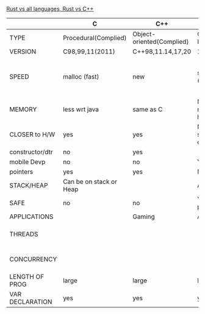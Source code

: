 [Rust vs all languages, Rust vs C++](/Languages/Programming_Languages/Rust)

||C|C++|Java|Python|goLang|
|---|---|---|---|---|---|
|TYPE|Procedural(Complied)|Object-oriented(Complied)|OO(Compiled or Interpreted)|Interpretor(/usr/local/bin/python3.8)||
|VERSION|C98,99,11(2011)|C++98,11.14,17,20|1.0...8.0(present)|1.x,2.x,3.x||
|SPEED|malloc (fast)|new|slow wrt c++ (see java page)||40% faster wrt python in getting data from DB serialization/deserialization, ranking, aggregation of data|
|MEMORY|less wrt java|same as C|More(maintaining reference is heavy)|Heavy||
|CLOSER to H/W|yes|yes|NO(bcoz it has safety constructs)|||
|constructor/dtr|no|yes||||
|mobile Devp|no|no|Yes, Android|||
|pointers|yes|yes|NO|NO||
|STACK/HEAP|Can be on stack or Heap||Always on Heap|In python stack is not present||
|SAFE|no|no|Yes(see java page)|||
|APPLICATIONS||Gaming|Application,GUI|||
|THREADS||||Heavy lifting is required to|This is for go is designed. goRoutines(Threads), Channels(IPC)|
|CONCURRENCY||||create threads,processes|are very cheap only few KBs. Go runtime handles all complexity.|
|LENGTH OF PROG|large|large|large|very shorter relatively|large|
|VAR DECLARATION|yes|yes|yes|no|yes|
